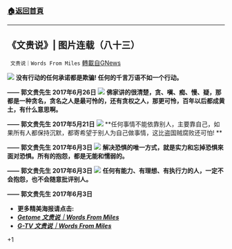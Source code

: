 ###  [:house:返回首頁](https://github.com/ourhimalayas/txt)
---

## 《文贵说》| 图片连载（八十三）
` 文贵说｜Words From Miles` [轉載自GNews](https://gnews.org/zh-hans/1266247/)

![]()![](https://gnews-media-offload.s3.amazonaws.com/wp-content/uploads/2021/05/23093532/G2101021_X_CN.jpg)
**没有行动的任何承诺都是欺骗! 任何的千言万语不如一个行动。**

**—— 郭文贵先生 2017年6月26日**
![]()![](https://gnews-media-offload.s3.amazonaws.com/wp-content/uploads/2021/05/23093550/G2101022_X_CN.jpg)
**佛家讲的很清楚，贪、嗔、痴、慢、疑，那都是一种贪名，贪名之人是最可怜的，还有贪权之人，那更可怜，百年以后都成黄土，有什么意思啊。**

**—— 郭文贵先生 2017年5月21日**
![]()![](https://gnews-media-offload.s3.amazonaws.com/wp-content/uploads/2021/05/23093608/G2101023_X_CN.jpg)
**任何事情不能依靠别人，主要靠自己，如果所有人都保持沉默，都寄希望于别人为自己做事情，这比盗国贼腐败还可怕! **

**—— 郭文贵先生 2017年6月3日**
![]()![](https://gnews-media-offload.s3.amazonaws.com/wp-content/uploads/2021/05/23093626/G2101024_X_CN.jpg)
**解决恐惧的唯一方式，就是实力和忘掉恐惧來面对恐惧。所有的抱怨，都是无能和懦弱的。**

**—— 郭文贵先生 2017年6月3日**
![]()![](https://gnews-media-offload.s3.amazonaws.com/wp-content/uploads/2021/05/23093646/G2101025_X_CN.jpg)
**任何有能力、有理想、有执行力的人，一定不会抱怨，也不会随意批评别人。**

**—— 郭文贵先生 2017年6月3日**



- **更多精美海报请点击:**
- [***Getome 文贵说｜Words From Miles***](https://getome.com/user/wordsfrommiles)
- [***G-TV 文贵说｜Words From Miles***](https://gtv.org/user/5fae7ed6bd0d464fad0227c4#getter)




+1
